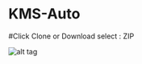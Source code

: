 # KMS-Auto
#Click Clone or Download select : ZIP

![alt tag](https://github.com/shakirul15-311/KMS-Auto/qq.png)
